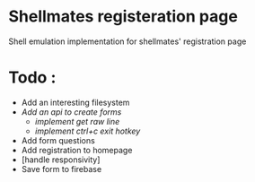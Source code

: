 # Shellmates registeration page
Shell emulation implementation for shellmates' registration page

Todo :
======
* Add an interesting filesystem
* _Add an api to create forms_
	* _implement get raw line_
	* _implement ctrl+c exit hotkey_
* Add form questions
* Add registration to homepage
* [handle responsivity]
* Save form to firebase
